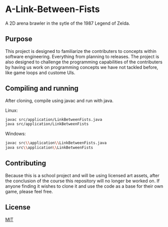 # A-Link-Between-Fists

A 2D arena brawler in the sytle of the 1987 Legend of Zelda.

## Purpose

This project is designed to familiarize the contributers to concepts within software engineering. Everything from planning to releases. The project is also designed to challenge the programming capabilities of the contributers by having us work on programming concepts we have not tackled before, like game loops and custome UIs.

## Compiling and running

After cloning, compile using javac and run with java.

Linux:
```bash
javac src/application/LinkBetweenFists.java
java src/application/LinkBetweenFists
```

Windows:
```bash
javac src\\application\\LinkBetweenFists.java
java src\\application\\LinkBetweenFists
```

## Contributing

Because this is a school project and will be using licensed art assets, after the conclusion of the course this repository will no longer be worked on. If anyone finding it wishes to clone it and use the code as a base for their own game, please feel free.

## License

[MIT](https://choosealicense.com/licenses/mit/)